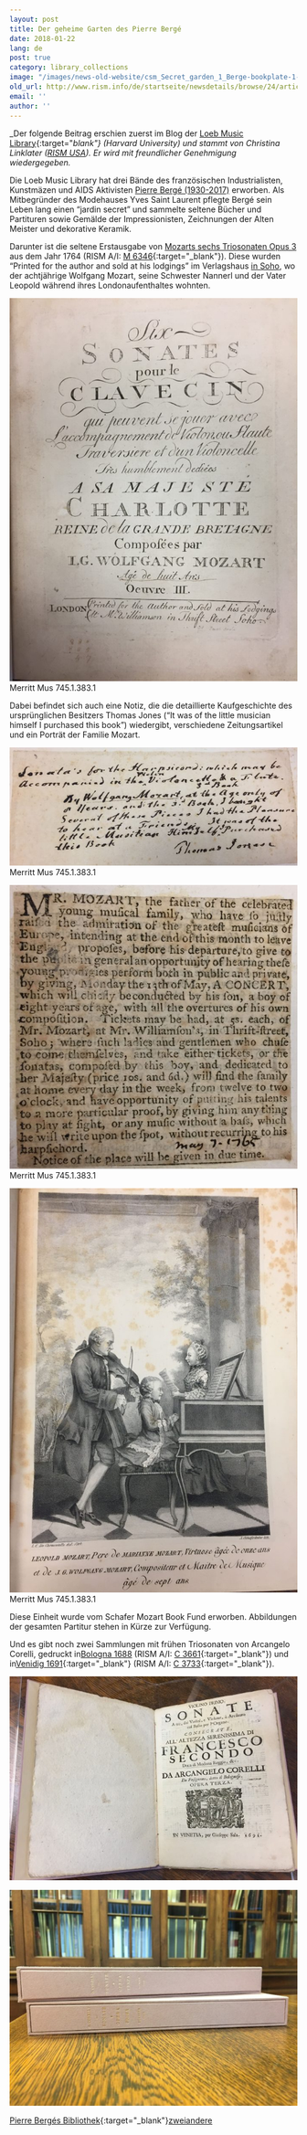 ```yaml
---
layout: post
title: Der geheime Garten des Pierre Bergé
date: 2018-01-22
lang: de
post: true
category: library_collections
image: "/images/news-old-website/csm_Secret_garden_1_Berge-bookplate-1-676x371_05311e7fa5.jpg"
old_url: http://www.rism.info/de/startseite/newsdetails/browse/24/article/64/the-secret-garden-of-pierre-berge.html
email: ''
author: ''
---
```


_Der folgende Beitrag erschien zuerst im Blog der [Loeb Music Library](http://blogs.harvard.edu/loebmusic/2018/01/02/the-secret-garden-of-pierre-berge/){:target="_blank"} (Harvard University) und stammt von Christina Linklater ([RISM USA](http://us.rism.info/index.php?id=47)). Er wird mit freundlicher Genehmigung wiedergegeben._

Die Loeb Music Library hat drei Bände des französischen Industrialisten, Kunstmäzen und AIDS Aktivisten [Pierre Bergé (1930-2017)](https://www.nytimes.com/2017/09/08/style/pierre-berge-yves-saint-laurent-dead.html?_r=0) erworben. Als Mitbegründer des Modehauses Yves Saint Laurent pflegte Bergé sein Leben lang einen “jardin secret” und sammelte seltene Bücher und Partituren sowie Gemälde der Impressionisten, Zeichnungen der Alten Meister und dekorative Keramik.

Darunter ist die seltene Erstausgabe von [Mozarts sechs Triosonaten Opus 3](http://id.lib.harvard.edu/aleph/015053445/catalog) aus dem Jahr 1764 (RISM A/I: [M 6346](https://opac.rism.info/search?id=00000990044880){:target="_blank"}). Diese wurden “Printed for the author and sold at his lodgings” im Verlagshaus [in Soho](https://en.wikipedia.org/wiki/20_Frith_Street), wo der achtjährige Wolfgang Mozart, seine Schwester Nannerl und der Vater Leopold während ihres Londonaufenthaltes wohnten.

![Mozart title page](/resources-old-website/news/Secret_garden_2_Mozart-title-page-676x901.jpg)
Merritt Mus 745.1.383.1

Dabei befindet sich auch eine Notiz, die die detaillierte Kaufgeschichte des ursprünglichen Besitzers Thomas Jones (“It was of the little musician himself I purchased this book”) wiedergibt, verschiedene Zeitungsartikel und ein Porträt der Familie Mozart.


![Thomas Jones note](/resources-old-website/news/Secret_garden_3_Thomas-Jones-note-676x277.jpg)
Merritt Mus 745.1.383.1

![newspaper](/resources-old-website/news/Secret_garden_4_Newspaper-ad-676x667.jpg)
Merritt Mus 745.1.383.1

![Family portrait](/resources-old-website/news/Secret_garden_5_Family-portrait-676x949.jpg)
Merritt Mus 745.1.383.1

Diese Einheit wurde vom Schafer Mozart Book Fund erworben. Abbildungen der gesamten Partitur stehen in Kürze zur Verfügung.

Und es gibt noch zwei Sammlungen mit frühen Triosonaten von Arcangelo Corelli, gedruckt in[Bologna 1688](http://id.lib.harvard.edu/aleph/015053434/catalog) (RISM A/I: [C 3661](https://opac.rism.info/search?id=00000990011046){:target="_blank"}) und in[Venidig 1691](http://id.lib.harvard.edu/aleph/015053440/catalog){:target="_blank"} (RISM A/I: [C 3733](https://opac.rism.info/search?id=00000990011118){:target="_blank"}).


![Trio sonatas](/resources-old-website/news/Secret_garden_6_Trio-sonatas-title-page-676x480.jpg)

![Trio sonatas stacked](/resources-old-website/news/Secret_garden_7_Trio-sonatas-stacked-676x507.jpg)


[Pierre Bergés Bibliothek](http://www.labibliothequedepierreberge.com/en/video/conversation-with-pierre-berge-by-umberto-eco/){:target="_blank"}[zwei](http://id.lib.harvard.edu/aleph/009598193/catalog)[andere](http://id.lib.harvard.edu/aleph/009686040/catalog)